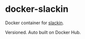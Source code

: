 # docker-slackin

Docker container for [slackin](https://github.com/rauchg/slackin).

Versioned. Auto built on Docker Hub.
